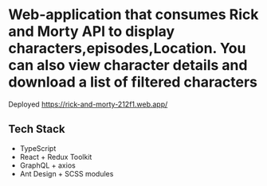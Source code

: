 # Web-application that consumes Rick and Morty API to display characters,episodes,Location. You can also view character details and download a list of filtered characters

Deployed https://rick-and-morty-212f1.web.app/

## Tech Stack
+ TypeScript
+ React + Redux Toolkit
+ GraphQL + axios
+ Ant Design + SCSS modules